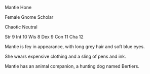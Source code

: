 Mantie Hone

Female Gnome Scholar

Chaotic Neutral

Str 9
Int 10
Wis 8
Dex 9
Con 11
Cha 12

Mantie is fey in appearance, with long grey hair and soft blue eyes. 

She wears expensive clothing and a sling of pens and ink. 

Mantie has an animal companion, a hunting dog named Bertiers.

